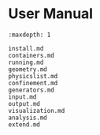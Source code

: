 # User Manual

```{toctree}
:maxdepth: 1

install.md
containers.md
running.md
geometry.md
physicslist.md
confinement.md
generators.md
input.md
output.md
visualization.md
analysis.md
extend.md
```
